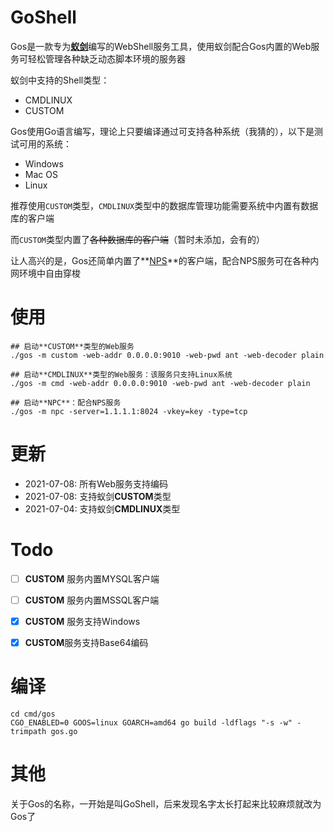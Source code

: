 # GoShell
Gos是一款专为[**蚁剑**](https://github.com/AntSwordProject/antSword/)编写的WebShell服务工具，使用蚁剑配合Gos内置的Web服务可轻松管理各种缺乏动态脚本环境的服务器

蚁剑中支持的Shell类型：

- CMDLINUX
- CUSTOM


Gos使用Go语言编写，理论上只要编译通过可支持各种系统（我猜的），以下是测试可用的系统：

 - Windows
 - Mac OS
 - Linux


推荐使用`CUSTOM`类型，`CMDLINUX`类型中的数据库管理功能需要系统中内置有数据库的客户端

而`CUSTOM`类型内置了~~各种数据库的客户端~~（暂时未添加，会有的）


让人高兴的是，Gos还简单内置了**[NPS](https://github.com/ehang-io/nps)**的客户端，配合NPS服务可在各种内网环境中自由穿梭

# 使用

```shell
## 启动**CUSTOM**类型的Web服务
./gos -m custom -web-addr 0.0.0.0:9010 -web-pwd ant -web-decoder plain

## 启动**CMDLINUX**类型的Web服务：该服务只支持Linux系统
./gos -m cmd -web-addr 0.0.0.0:9010 -web-pwd ant -web-decoder plain

## 启动**NPC**：配合NPS服务
./gos -m npc -server=1.1.1.1:8024 -vkey=key -type=tcp

```

# 更新

- 2021-07-08: 所有Web服务支持编码
- 2021-07-08: 支持蚁剑**CUSTOM**类型
- 2021-07-04: 支持蚁剑**CMDLINUX**类型


# Todo

- [ ] **CUSTOM** 服务内置MYSQL客户端
- [ ] **CUSTOM** 服务内置MSSQL客户端
- [x] **CUSTOM** 服务支持Windows
- [x] **CUSTOM**服务支持Base64编码


# 编译
```shell script
cd cmd/gos
CGO_ENABLED=0 GOOS=linux GOARCH=amd64 go build -ldflags "-s -w" -trimpath gos.go
```

# 其他

关于Gos的名称，一开始是叫GoShell，后来发现名字太长打起来比较麻烦就改为Gos了